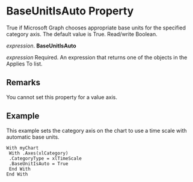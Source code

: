 
# BaseUnitIsAuto Property

True if Microsoft Graph chooses appropriate base units for the specified category axis. The default value is True. Read/write Boolean.

 _expression_. **BaseUnitIsAuto**

 _expression_ Required. An expression that returns one of the objects in the Applies To list.


## Remarks

You cannot set this property for a value axis.


## Example

This example sets the category axis on the chart to use a time scale with automatic base units.


```
With myChart 
 With .Axes(xlCategory) 
 .CategoryType = xlTimeScale 
 .BaseUnitIsAuto = True 
 End With 
End With
```

